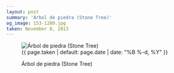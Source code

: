 ```yaml
---
layout: post
summary: 'Árbol de piedra (Stone Tree)'
og_image: 153-1280.jpg
taken: November 8, 2013
---
```


<figure class="post">
<img alt="Árbol de piedra (Stone Tree)" sizes="(min-width: 700px) 50vw, calc(100vw - 2rem)" src="{{ site.assets_url }}/153-640.jpg" srcset="{{ site.assets_url }}/153-1280.jpg 1280w, {{ site.assets_url }}/153-960.jpg 960w, {{ site.assets_url }}/153-640.jpg 640w, {{ site.assets_url }}/153-320.jpg 320w"/>
<figcaption>
<time>{{ page.taken | default: page.date | date: "%B %-d, %Y" }}</time>
<p>Árbol de piedra (Stone Tree)</p>
</figcaption>
</figure>
